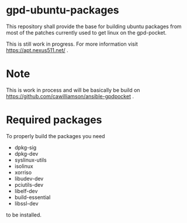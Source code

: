 # gpd-ubuntu-packages
This repository shall provide the base for building ubuntu packages from most of the patches currently used to get linux on the gpd-pocket.

This is still work in progress. For more information visit https://apt.nexus511.net/ .

# Note
This is work in process and will be basically be build on https://github.com/cawilliamson/ansible-gpdpocket .

# Required packages

To properly build the packages you need

- dpkg-sig
- dpkg-dev
- syslinux-utils
- isolinux
- xorriso
- libudev-dev
- pciutils-dev
- libelf-dev
- build-essential
- libssl-dev

to be installed.


